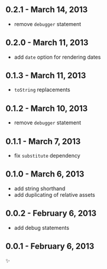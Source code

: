 
0.2.1 - March 14, 2013
----------------------
* remove `debugger` statement

0.2.0 - March 11, 2013
----------------------
* add `date` option for rendering dates

0.1.3 - March 11, 2013
----------------------
* `toString` replacements

0.1.2 - March 10, 2013
----------------------
* remove `debugger` statement

0.1.1 - March 7, 2013
---------------------
* fix `substitute` dependency

0.1.0 - March 6, 2013
---------------------
* add string shorthand
* add duplicating of relative assets

0.0.2 - February 6, 2013
------------------------
* add debug statements

0.0.1 - February 6, 2013
------------------------
:sparkles: